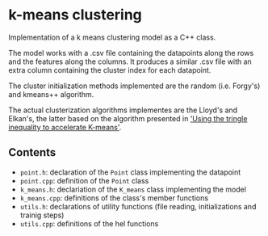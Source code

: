 # k-means clustering

Implementation of a k means clustering model as a C++ class. 

The model works with a .csv file containing the datapoints along the rows and the features along the columns. It produces a similar .csv file with an extra column containing the cluster index for each datapoint.

The cluster initialization methods implemented are the random (i.e. Forgy's) and kmeans++ algorithm.

The actual clusterization algorithms implementes are the Lloyd's and Elkan's, the latter based on the algorithm presented in ['Using the tringle inequality to accelerate K-means'](https://www.researchgate.net/publication/2480121_Using_the_Triangle_Inequality_to_Accelerate_K-Means).
## Contents

* `point.h`: declaration of the `Point` class implementing the datapoint
* `point.cpp`: definition of the `Point` class
* `k_means.h`: declariation of the `K_means` class implementing the model
* `k_means.cpp`: definitions of the class's member functions
* `utils.h`: declarations of utility functions (file reading, initializations and trainig steps)
* `utils.cpp`: definitions of the hel functions
